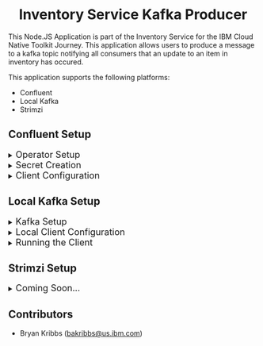 <h1 align="center"> Inventory Service Kafka Producer </h1>

This Node.JS Application is part of the Inventory Service for the IBM Cloud Native Toolkit Journey. This application allows users to produce a message to a kafka topic notifying all consumers that an update to an item in inventory has occured.

This application supports the following platforms:
  - Confluent
  - Local Kafka
  - Strimzi
<h2 align="Left">
Confluent Setup
</h2>

<details>
  <summary><span style="font-size:18px">Operator Setup</span></summary>
  <br />
  Follow the Instructions at the following link to setup [Confluent](https://github.ibm.com/ben-cornwell/confluent-operator/) on OpenShift.

  Be sure to record the `global.sasl.plain.username` and `global.sasl.plain.password` from the `values` file in the `confluent-operator` directory for the `Secret Creation` step below.

  Once the operator has finished installing, **copy** the `confluentCA.key` and `confluentCA.pem` and move it to a convient location for you to access. Both will be needed for the `Secret Creation` step as well.

</details>

<details>
  <summary><span style="font-size:18px">Secret Creation</span></summary>
  <br />
  Secrets will be needed in order to connect your Kafka Client to the running instance of Kafka. **Two** secrets will need to be created.

  First will be named `confluent-kafka-cert`. Use the following command to create the secret:

  ```bash
  oc create secret tls confluent-kafka-cert --cert='./~PATH TO PEM~/confluentCA.pem' --key='./~PATH TO KEY~/confluentCA.key' -n NAMESPACE
  ```

  *Replace the `PATH TO` with the proper directory path to the file and `NAMESPACE` with the namespace you want it to be deployed.*

  The second key to create will be named `kafka-operator-key`. Use the following command to create the secret:

  ```bash
  oc create secret generic kafka-operator-key --from-literal=username=GLOBAL.SASL.PLAIN.USERNAME --from-literal=password=GLOBAL.SASL.PLAIN.PASSWORD -n NAMESPACE
  ```

  *Replace the `GLOBAL.SASL.PLAIN.*` with the value from the previous step and `NAMESPACE` with the namespace you want it to be deployed.*

</details>

<details>
  <summary><span style="font-size:18px">Client Configuration</span></summary>
  <br />
  First we need to setup the `clusterDev` configuration for the new deployed services.

  Open the file `/src/env/clusterDev.js`. **Modify** the following capitalized parameters to match your deployment.

  ```javascript
    kafka: {
        TOPIC: 'YOUR TOPIC',
        BROKERS: ['kafka.NAMESPACE.svc:9071'],
        GROUPID: 'GROUPID',
        CLIENTID: 'CLIENTID',
        SASLMECH:'plain',
        CONNECTIONTIMEOUT: 3000,
        AUTHENTICATIONTIMEOUT: 1000,
        REAUTHENTICATIONTHRESHOLD: 10000,
        RETRIES: 3,
        MAXRETRYTIME: 5
      }
  ```

  Check out the [documentation](https://kafka.js.org/docs/configuration) for details about the other parameters.

</details>

<h2 align="Left">
Local Kafka Setup
</h2>

<details>
  <summary><span style="font-size:18px">Kafka Setup</span></summary>
  <br />
  Make sure you have an instance of kafka running either locally or remotely.

  Following the instruction [here](https://kafka.apache.org/quickstart) for running kafka locally.

</details>

<details>
  <summary><span style="font-size:18px">Local Client Configuration</span></summary>
  <br />
  First we need to setup the `localDev` configuration for the new deployed services.

  Open the file `/src/env/localDev.js`. **Modify** the following capitalized parameters to match your deployment.

  ```javascript
    kafka: {
        TOPIC: 'YOUR TOPIC',
        BROKERS: ['localhost:9092'],
        GROUPID: 'GROUPID',
        CLIENTID: 'CLIENTID',
        CONNECTIONTIMEOUT: 3000,
        AUTHENTICATIONTIMEOUT: 1000,
        REAUTHENTICATIONTHRESHOLD: 10000,
        RETRIES: 3,
        MAXRETRYTIME: 5
      }
  ```

</details>

<details>
  <summary><span style="font-size:18px">Running the Client</span></summary>
  <br />
  Install the dependencies

  ```bash
  npm install
  ```

  To start the server run:

  ```bash
  npm run dev
  ```

  Access the swagger page via [http:localhost:3000](http://localhost:3000/)

</details>

<h2 align="Left">
Strimzi Setup
</h2>

<details>
  <summary><span style="font-size:18px">Coming Soon...</span></summary>

</details>

<h2 align="Left">
Contributors
</h2>

- Bryan Kribbs (bakribbs@us.ibm.com)
